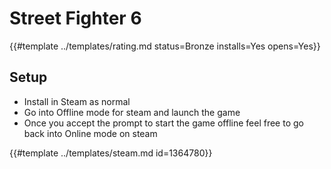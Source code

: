 # Street Fighter 6

{{#template ../templates/rating.md status=Bronze installs=Yes opens=Yes}}

## Setup

- Install in Steam as normal
- Go into Offline mode for steam and launch the game
- Once you accept the prompt to start the game offline feel free to go back into Online mode on steam

{{#template ../templates/steam.md id=1364780}}
